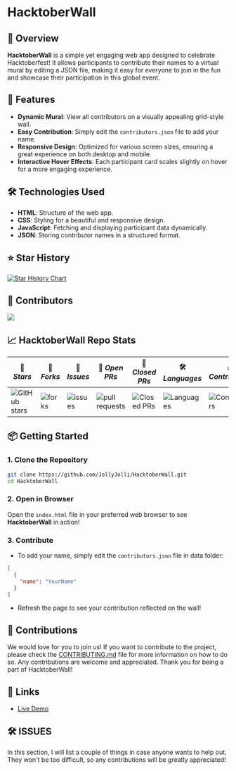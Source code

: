 # HacktoberWall

## 🌟 Overview

**HacktoberWall** is a simple yet engaging web app designed to celebrate Hacktoberfest! It allows participants to contribute their names to a virtual mural by editing a JSON file, making it easy for everyone to join in the fun and showcase their participation in this global event.

## 🚀 Features

- **Dynamic Mural**: View all contributors on a visually appealing grid-style wall.
- **Easy Contribution**: Simply edit the `contributors.json` file to add your name.
- **Responsive Design**: Optimized for various screen sizes, ensuring a great experience on both desktop and mobile.
- **Interactive Hover Effects**: Each participant card scales slightly on hover for a more engaging experience.

## 🛠️ Technologies Used

- **HTML**: Structure of the web app.
- **CSS**: Styling for a beautiful and responsive design.
- **JavaScript**: Fetching and displaying participant data dynamically.
- **JSON**: Storing contributor names in a structured format.

## ⭐️ Star History

[![Star History Chart](https://api.star-history.com/svg?repos=JollyJolli/HacktoberWall&type=Timeline)](https://star-history.com/#JollyJolli/HacktoberWall&Timeline)

## 🎁 Contributors

<a href="https://github.com/jollyjolli/hacktoberwall/graphs/contributors">
  <img src="https://contrib.rocks/image?repo=jollyjolli/hacktoberwall&max=1000" />
</a>

## 📈 HacktoberWall Repo Stats
| 🌟 *Stars* | 🍴 *Forks* | 🐛 *Issues* | 🔔 *Open PRs* | 🔕 *Closed PRs* | 🛠 *Languages* | ✅ *Contributors* |
|--------------|--------------|---------------|-----------------|------------------|------------------|------------------|
| ![GitHub stars](https://img.shields.io/github/stars/RelentlessTechVoyager/HacktoberWall) | ![forks](https://img.shields.io/github/forks/RelentlessTechVoyager/HacktoberWall) | ![issues](https://img.shields.io/github/issues/RelentlessTechVoyager/HacktoberWall?color=32CD32) | ![pull requests](https://img.shields.io/github/issues-pr/RelentlessTechVoyager/HacktoberWall?color=FFFF8F) | ![Closed PRs](https://img.shields.io/github/issues-pr-closed/RelentlessTechVoyager/HacktoberWall?color=20B2AA) | ![Languages](https://img.shields.io/github/languages/count/RelentlessTechVoyager/HacktoberWall?color=20B2AA) | ![Contributors](https://img.shields.io/github/contributors/RelentlessTechVoyager/HacktoberWall?color=00FA9A) |

## 📦 Getting Started

### 1. Clone the Repository

```bash
git clone https://github.com/JollyJolli/HacktoberWall.git
cd HacktoberWall
```

### 2. Open in Browser

Open the `index.html` file in your preferred web browser to see **HacktoberWall** in action!

### 3. Contribute

- To add your name, simply edit the `contributors.json` file in data folder:

```json
[
  {
    "name": "YourName"
  }
]
```

- Refresh the page to see your contribution reflected on the wall!

## 🤝 Contributions

We would love for you to join us! If you want to contribute to the project, please check the [CONTRIBUTING.md](CONTRIBUTING.md) file for more information on how to do so. Any contributions are welcome and appreciated. Thank you for being a part of HacktoberWall!

## 🔗 Links

- [Live Demo](https://hacktoberwall.formen.cc)

## 🛠️ ISSUES

In this section, I will list a couple of things in case anyone wants to help out. They won't be too difficult, so any contributions will be greatly appreciated!
